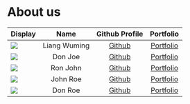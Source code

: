 # About us

Display |     Name     |             Github Profile             | Portfolio 
--------|:------------:|:--------------------------------------:|:---------:
![](https://via.placeholder.com/100.png?text=Photo) | Liang Wuming | [Github](https://github.com/fivenames) | [Portfolio](docs/team/johndoe.md)
![](https://via.placeholder.com/100.png?text=Photo) |   Don Joe    |     [Github](https://github.com/)      | [Portfolio](docs/team/johndoe.md)
![](https://via.placeholder.com/100.png?text=Photo) |   Ron John   |     [Github](https://github.com/)      | [Portfolio](docs/team/johndoe.md)
![](https://via.placeholder.com/100.png?text=Photo) |   John Roe   |     [Github](https://github.com/)      | [Portfolio](docs/team/johndoe.md)
![](https://via.placeholder.com/100.png?text=Photo) |   Don Roe    |     [Github](https://github.com/)      | [Portfolio](docs/team/johndoe.md)
